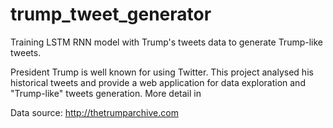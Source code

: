 # trump_tweet_generator
Training LSTM RNN model with Trump's tweets data to generate Trump-like tweets.
    
President Trump is well known for using Twitter. This project analysed his historical tweets and provide a web application for data exploration and "Trump-like" tweets generation. More detail in
   
Data source: http://thetrumparchive.com
